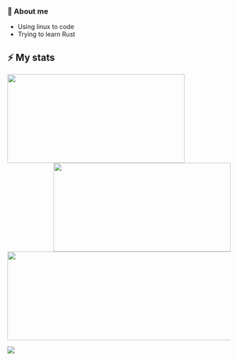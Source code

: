 
### 🔭 About me
- Using linux to code
- Trying to learn Rust


## ⚡ My stats
<p align="center">
  <img align="left" width="400rem" height="200rem" src="https://github-readme-stats.vercel.app/api?username=Angxddeep&show_icons=true&locale=en&theme=nightowl"/>
  <img align="right" width="400rem" height="200rem" src="https://github-readme-streak-stats.herokuapp.com/?user=Angxddeep&theme=nightowl"/>
  <img align="center" width="600rem" height="200rem"src="https://github-readme-stats.vercel.app/api/top-langs?username=Angxddeep&show_icons=true&locale=en&layout=compact&theme=nightowl"/>
</p>

![](https://komarev.com/ghpvc/?username=Angxddeep&color=blue)

